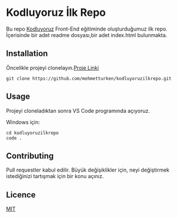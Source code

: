 # Kodluyoruz İlk Repo
Bu repo [Kodluyoruz](www.kodluyoruz.org) Front-End eğitiminde oluşturduğumuz ilk repo. İçerisinde bir adet readme dosyası,bir adet index.html bulunmakta.

## Installation

Öncelikle projeyi clonelayın.[Proje Linki](https://github.com/mehmetturken/kodluyoruzilkrepo.git)

```
git clone https://github.com/mehmetturken/kodluyoruzilkrepo.git
```

## Usage

Projeyi cloneladıktan sonra VS Code programında açıyoruz.

Windows için:

```
cd kodluyoruzilkrepo
code .
```

## Contributing

Pull requestler kabul edilir. Büyük değişiklikler için, neyi değiştirmek istediğinizi tartışmak için bir konu açınız.

## Licence

[MIT](../kodluyoruzilkrepo/LICENSE)
